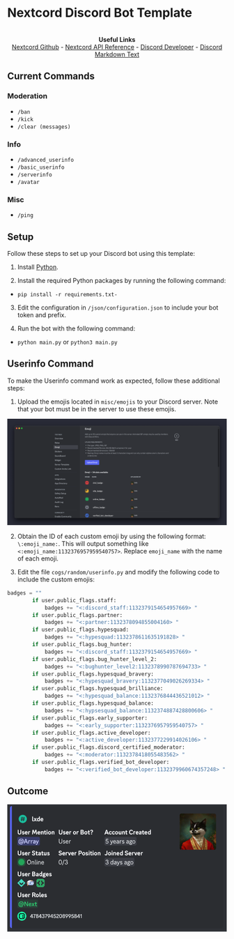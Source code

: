 # Nextcord Discord Bot Template
<p align="center">
  <br><b>Useful Links</b></br>
  <a href="https://github.com/nextcord/nextcord">Nextcord Github</a> -
  <a href="https://docs.nextcord.dev/en/stable/api.html">Nextcord API Reference</a> -
  <a href="https://discord.com/developers/applications">Discord Developer</a> -
  <a href="https://support.discord.com/hc/en-us/articles/210298617-Markdown-Text-101-Chat-Formatting-Bold-Italic-Underline-">Discord Markdown Text</a>
</p>

## Current Commands

### Moderation
- `/ban`
- `/kick`
- `/clear (messages)`

### Info
- `/advanced_userinfo`
- `/basic_userinfo`
- `/serverinfo`
- `/avatar`

### Misc
- `/ping`

## Setup

Follow these steps to set up your Discord bot using this template:

1. Install [Python](https://www.python.org/).

2. Install the required Python packages by running the following command:
- `pip install -r requirements.txt-`

3. Edit the configuration in `/json/configuration.json` to include your bot token and prefix.

4. Run the bot with the following command:
- `python main.py` or `python3 main.py`


## Userinfo Command

To make the Userinfo command work as expected, follow these additional steps:

1. Upload the emojis located in `misc/emojis` to your Discord server. Note that your bot must be in the server to use these emojis.

![Emojis](/misc/images/emojis.png?raw=true "Demo")

2. Obtain the ID of each custom emoji by using the following format: `\:emoji_name:`. This will output something like `<:emoji_name:1132376957959540757>`. Replace `emoji_name` with the name of each emoji.

3. Edit the file `cogs/random/userinfo.py` and modify the following code to include the custom emojis:

```python
badges = ""
        if user.public_flags.staff:
            badges += "<:discord_staff:1132379154654957669> "
        if user.public_flags.partner:
            badges += "<:partner:1132378094855004160> "
        if user.public_flags.hypesquad:
            badges += "<:hypesquad:1132378611635191828> "
        if user.public_flags.bug_hunter:
            badges += "<:discord_staff:1132379154654957669> "
        if user.public_flags.bug_hunter_level_2:
            badges += "<:bughunter_level2:1132378990787694733> "
        if user.public_flags.hypesquad_bravery:
            badges += "<:hypesquad_bravery:1132377049026269334> "
        if user.public_flags.hypesquad_brilliance:
            badges += "<:hypesquad_balance:1132376844436521012> "
        if user.public_flags.hypesquad_balance:
            badges += "<:hypsesquad_balance:1132374887428800606> "
        if user.public_flags.early_supporter:
            badges += "<:early_supporter:1132376957959540757> "
        if user.public_flags.active_developer:
            badges += "<:active_developer:1132377229914026106> "
        if user.public_flags.discord_certified_moderator:
            badges += "<:moderator:1132378418055483562> "
        if user.public_flags.verified_bot_developer:
            badges += "<:verified_bot_developer:1132379960674357248> "
```

## Outcome
![Image](/misc/images/advanced_userinfo.png?raw=true "Demo")

